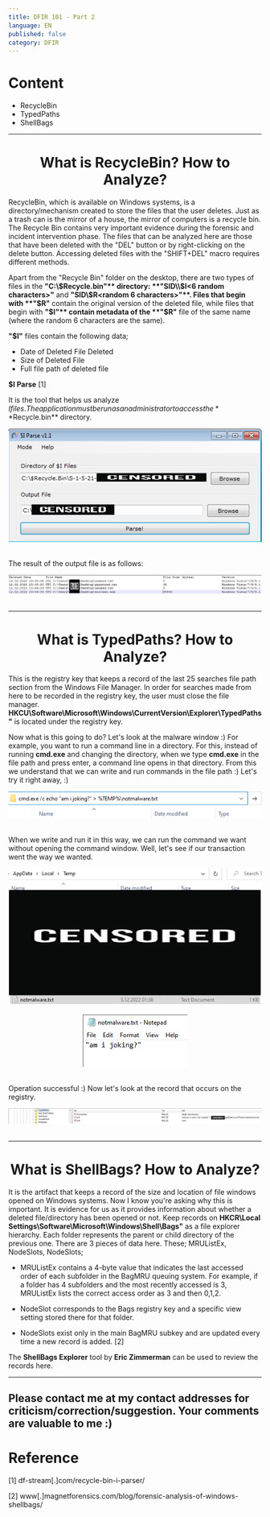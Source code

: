 ```yaml
---
title: DFIR 101 - Part 2
language: EN
published: false
category: DFIR
---
```


# Content

- RecycleBin 
- TypedPaths
- ShellBags

---

<h1 style="text-align:center"> What is RecycleBin? How to Analyze?</h1>

RecycleBin, which is available on Windows systems, is a directory/mechanism created to store the files that the user deletes. Just as a trash can is the mirror of a house, the mirror of computers is a recycle bin. The Recycle Bin contains very important evidence during the forensic and incident intervention phase. The files that can be analyzed here are those that have been deleted with the "DEL" button or by right-clicking on the delete button. Accessing deleted files with the "SHIFT+DEL" macro requires different methods.

Apart from the "Recycle Bin" folder on the desktop, there are two types of files in the **"C:\\$Recycle.bin"** directory: **"SID\\$I<6 random characters>"** and **"SID\\$R<random 6 characters>"**. Files that begin with **"$R"** contain the original version of the deleted file, while files that begin with **"$I"** contain metadata of the **"$R"** file of the same name (where the random 6 characters are the same).

**"$I"** files contain the following data;

+ Date of Deleted File Deleted
+ Size of Deleted File
+ Full file path of deleted file

**$I Parse** [1]

It is the tool that helps us analyze $I files. The application must be run as an administrator to access the **$Recycle.bin** directory.

<img title="$I Parse" src="../assets/parser.png" style="display:block; margin-right:auto; margin-left:auto; padding-bottom:20px;">

The result of the output file is as follows: 

<img title="$I Parse" src="../assets/parser-output.png" style="display:block; margin-right:auto; margin-left:auto; padding-bottom:20px;">

---
<h1 style="text-align:center"> What is TypedPaths? How to Analyze?</h1>

This is the registry key that keeps a record of the last 25 searches  file path section from the Windows File Manager. In order for searches made from here to be recorded in the registry key, the user must close the file manager. **HKCU\Software\Microsoft\Windows\CurrentVersion\Explorer\TypedPaths"** is located under the registry key. 

Now what is this going to do? Let's look at the malware window :) For example, you want to run a command line in a directory. For this, instead of running **cmd.exe** and changing the directory, when we type **cmd.exe** in  the file path and  press enter, a command line opens in that directory. From this we understand that we can write and run commands in the file path :) Let's try it right away, :)

<img title="Command Line " src="../assets/search-bar-command.png" style="display:block; margin-right:auto; margin-left:auto; padding-bottom:20px;">

When we write and run it in this way, we can run the command we want without opening the command window. Well, let's see if our transaction went the way we wanted.

<img title="Temp Path" src="../assets/temp-file.png" style="display:block; margin-right:auto; margin-left:auto; padding-bottom:20px;">

<img title="Temp Path" src="../assets/txt-file.png" style="display:block; margin-right:auto; margin-left:auto; padding-bottom:20px;">

Operation successful :) Now let's look at the record that occurs on the registry. 

<img title="Typed Paths" src="../assets/regedit-typedpaths.png" style="display:block; margin-right:auto; margin-left:auto; padding-bottom:20px;">

---

<h1 style="text-align:center"> What is ShellBags? How to Analyze?</h1>

It is the artifact that keeps a record of the size and location of file windows opened on Windows systems. Now I know you're asking why this is important. It is evidence for us as it provides information about whether a deleted file/directory has been opened or not. Keep records on **HKCR\Local Settings\Software\Microsoft\Windows\Shell\Bags\"** as a file explorer hierarchy. Each folder represents the parent or child directory of the previous one. There are 3 pieces of data here. These; MRUListEx, NodeSlots, NodeSlots;

+ MRUListEx contains a 4-byte value that indicates the last accessed order of each subfolder in the BagMRU queuing system. For example, if a folder has 4 subfolders and the most recently accessed is 3, MRUListEx lists the correct access order as 3 and then 0,1,2.

+ NodeSlot corresponds to the Bags registry key and a specific view setting stored there for that folder. 

+ NodeSlots exist only in the main BagMRU subkey and are updated every time a new record is added. [2]

The **ShellBags Explorer** tool  by **Eric Zimmerman** can be used  to review the records here.

---

Please contact me at my contact addresses for criticism/correction/suggestion. Your comments are valuable to me :)
---

# Reference

[1] df-stream[.]com/recycle-bin-i-parser/

[2] www[.]magnetforensics.com/blog/forensic-analysis-of-windows-shellbags/

